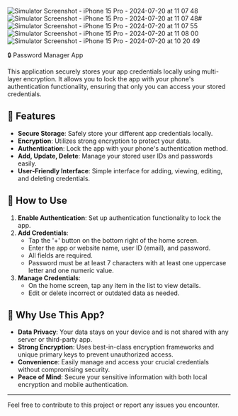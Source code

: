 ![Simulator Screenshot - iPhone 15 Pro - 2024-07-20 at 11 07 48](https://github.com/user-attachments/assets/ce883133-62b9-48ea-b72e-55face92d501)![Simulator Screenshot - iPhone 15 Pro - 2024-07-20 at 11 07 48](https://github.com/user-attachments/assets/262557a4-e22f-4010-ae28-fbe0f2356377)# ![Simulator Screenshot - iPhone 15 Pro - 2024-07-20 at 11 07 55](https://github.com/user-attachments/assets/6d726e17-604d-4c9a-88f0-478a4dac2736) ![Simulator Screenshot - iPhone 15 Pro - 2024-07-20 at 11 08 00](https://github.com/user-attachments/assets/e8aa5346-2e49-4446-819e-9595c70353ef) ![Simulator Screenshot - iPhone 15 Pro - 2024-07-20 at 10 20 49](https://github.com/user-attachments/assets/3793782b-7851-4a3b-a16c-4ccd6ba7d97c) 


🔒 Password Manager App

This application securely stores your app credentials locally using multi-layer encryption. It allows you to lock the app with your phone's authentication functionality, ensuring that only you can access your stored credentials.

## 🚀 Features

- **Secure Storage**: Safely store your different app credentials locally.
- **Encryption**: Utilizes strong encryption to protect your data.
- **Authentication**: Lock the app with your phone's authentication method.
- **Add, Update, Delete**: Manage your stored user IDs and passwords easily.
- **User-Friendly Interface**: Simple interface for adding, viewing, editing, and deleting credentials.
  
## 📝 How to Use

1. **Enable Authentication**: Set up authentication functionality to lock the app.
2. **Add Credentials**:
   - Tap the '+' button on the bottom right of the home screen.
   - Enter the app or website name, user ID (email), and password.
   - All fields are required.
   - Password must be at least 7 characters with at least one uppercase letter and one numeric value.
3. **Manage Credentials**:
   - On the home screen, tap any item in the list to view details.
   - Edit or delete incorrect or outdated data as needed.

## 🌟 Why Use This App?

- **Data Privacy**: Your data stays on your device and is not shared with any server or third-party app.
- **Strong Encryption**: Uses best-in-class encryption frameworks and unique primary keys to prevent unauthorized access.
- **Convenience**: Easily manage and access your crucial credentials without compromising security.
- **Peace of Mind**: Secure your sensitive information with both local encryption and mobile authentication.

---

Feel free to contribute to this project or report any issues you encounter.
